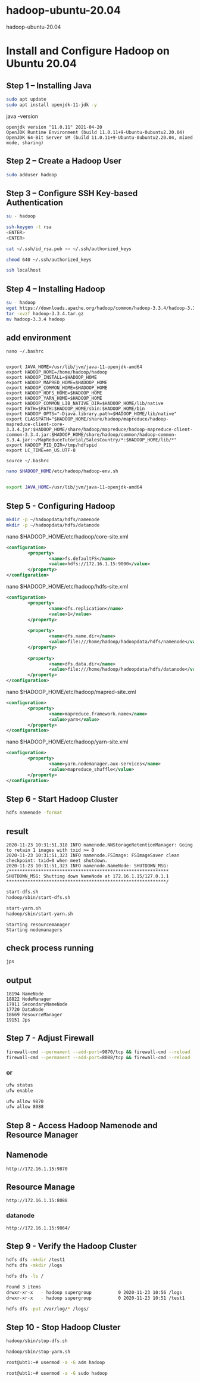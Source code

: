 # hadoop-ubuntu-20.04
hadoop-ubuntu-20.04

# Install and Configure Hadoop on Ubuntu 20.04

## Step 1 – Installing Java

```bash
sudo apt update 
sudo apt install openjdk-11-jdk -y
```

java -version 

```
openjdk version "11.0.11" 2021-04-20
OpenJDK Runtime Environment (build 11.0.11+9-Ubuntu-0ubuntu2.20.04)
OpenJDK 64-Bit Server VM (build 11.0.11+9-Ubuntu-0ubuntu2.20.04, mixed mode, sharing)
```

## Step 2 – Create a Hadoop User

```bash
sudo adduser hadoop 
```

## Step 3 – Configure SSH Key-based Authentication


```bash
su - hadoop 

ssh-keygen -t rsa 
<ENTER>
<ENTER>

cat ~/.ssh/id_rsa.pub >> ~/.ssh/authorized_keys

chmod 640 ~/.ssh/authorized_keys

ssh localhost
```

## Step 4 – Installing Hadoop

```bash
su - hadoop 
wget https://downloads.apache.org/hadoop/common/hadoop-3.3.4/hadoop-3.3.4.tar.gz
tar -xvzf hadoop-3.3.4.tar.gz 
mv hadoop-3.3.4 hadoop
```

## add environment

```
nano ~/.bashrc 


export JAVA_HOME=/usr/lib/jvm/java-11-openjdk-amd64
export HADOOP_HOME=/home/hadoop/hadoop
export HADOOP_INSTALL=$HADOOP_HOME
export HADOOP_MAPRED_HOME=$HADOOP_HOME
export HADOOP_COMMON_HOME=$HADOOP_HOME
export HADOOP_HDFS_HOME=$HADOOP_HOME
export HADOOP_YARN_HOME=$HADOOP_HOME
export HADOOP_COMMON_LIB_NATIVE_DIR=$HADOOP_HOME/lib/native
export PATH=$PATH:$HADOOP_HOME/sbin:$HADOOP_HOME/bin
export HADOOP_OPTS="-Djava.library.path=$HADOOP_HOME/lib/native"
export CLASSPATH="$HADOOP_HOME/share/hadoop/mapreduce/hadoop-mapreduce-client-core-3.3.4.jar:$HADOOP_HOME/share/hadoop/mapreduce/hadoop-mapreduce-client-common-3.3.4.jar:$HADOOP_HOME/share/hadoop/common/hadoop-common-3.3.4.jar:~/MapReduceTutorial/SalesCountry/*:$HADOOP_HOME/lib/*"
export HADOOP_PID_DIR=/tmp/hdfspid
export LC_TIME=en_US.UTF-8

source ~/.bashrc 
```


```bash
nano $HADOOP_HOME/etc/hadoop/hadoop-env.sh


export JAVA_HOME=/usr/lib/jvm/java-11-openjdk-amd64
```

## Step 5 - Configuring Hadoop

```bash
mkdir -p ~/hadoopdata/hdfs/namenode
mkdir -p ~/hadoopdata/hdfs/datanode
```

nano $HADOOP_HOME/etc/hadoop/core-site.xml

```xml
<configuration>
        <property>
                <name>fs.defaultFS</name>
                <value>hdfs://172.16.1.15:9000</value>
        </property>
</configuration>
```

nano $HADOOP_HOME/etc/hadoop/hdfs-site.xml

```xml
<configuration>
        <property>
                <name>dfs.replication</name>
                <value>1</value>
        </property>
 
        <property>
                <name>dfs.name.dir</name>
                <value>file:///home/hadoop/hadoopdata/hdfs/namenode</value>
        </property>
 
        <property>
                <name>dfs.data.dir</name>
                <value>file:///home/hadoop/hadoopdata/hdfs/datanode</value>
        </property>
</configuration>
```

nano $HADOOP_HOME/etc/hadoop/mapred-site.xml 

```xml
<configuration>
        <property>
                <name>mapreduce.framework.name</name>
                <value>yarn</value>
        </property>
</configuration>
```

nano $HADOOP_HOME/etc/hadoop/yarn-site.xml 

```xml
<configuration>
        <property>
                <name>yarn.nodemanager.aux-services</name>
                <value>mapreduce_shuffle</value>
        </property>
</configuration>
```


## Step 6 - Start Hadoop Cluster

```bash
hdfs namenode -format
```

## result

```
2020-11-23 10:31:51,318 INFO namenode.NNStorageRetentionManager: Going to retain 1 images with txid >= 0
2020-11-23 10:31:51,323 INFO namenode.FSImage: FSImageSaver clean checkpoint: txid=0 when meet shutdown.
2020-11-23 10:31:51,323 INFO namenode.NameNode: SHUTDOWN_MSG:
/************************************************************
SHUTDOWN_MSG: Shutting down NameNode at 172.16.1.15/127.0.1.1
************************************************************/
```


```bash
start-dfs.sh
hadoop/sbin/start-dfs.sh

start-yarn.sh
hadoop/sbin/start-yarn.sh
```

```
Starting resourcemanager
Starting nodemanagers
```

## check process running

```bash
jps
```

## output

```
18194 NameNode
18822 NodeManager
17911 SecondaryNameNode
17720 DataNode
18669 ResourceManager
19151 Jps
```

## Step 7 - Adjust Firewall

```bash
firewall-cmd --permanent --add-port=9870/tcp && firewall-cmd --reload
firewall-cmd --permanent --add-port=8088/tcp && firewall-cmd --reload
```

### or

```bash
ufw status
ufw enable

ufw allow 9870
ufw allow 8088
```

## Step 8 - Access Hadoop Namenode and Resource Manager

## Namenode

```
http://172.16.1.15:9870
```

## Resource Manage

```
http://172.16.1.15:8088
```

### datanode

```
http://172.16.1.15:9864/
```

## Step 9 - Verify the Hadoop Cluster

```bash
hdfs dfs -mkdir /test1
hdfs dfs -mkdir /logs

hdfs dfs -ls /

Found 3 items
drwxr-xr-x   - hadoop supergroup          0 2020-11-23 10:56 /logs
drwxr-xr-x   - hadoop supergroup          0 2020-11-23 10:51 /test1

hdfs dfs -put /var/log/* /logs/
```

## Step 10 - Stop Hadoop Cluster

```bash
hadoop/sbin/stop-dfs.sh

hadoop/sbin/stop-yarn.sh

root@ubt1:~# usermod -a -G adm hadoop

root@ubt1:~# usermod -a -G sudo hadoop
```
